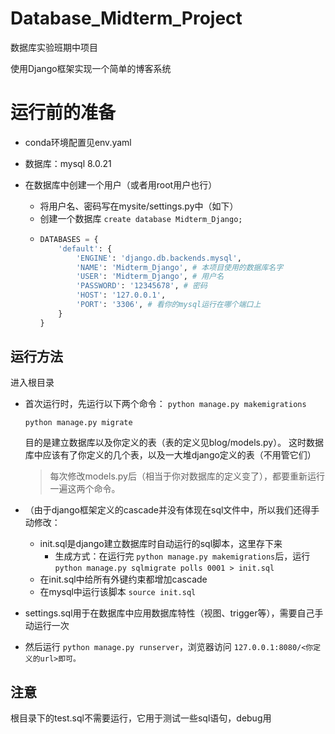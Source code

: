 # Database_Midterm_Project

数据库实验班期中项目

使用Django框架实现一个简单的博客系统

# 运行前的准备

- conda环境配置见env.yaml
- 数据库：mysql 8.0.21
- 在数据库中创建一个用户（或者用root用户也行）

  - 将用户名、密码写在mysite/settings.py中（如下）
  - 创建一个数据库 `create database Midterm_Django;`
  - ```python
    DATABASES = {
        'default': {
            'ENGINE': 'django.db.backends.mysql',
            'NAME': 'Midterm_Django', # 本项目使用的数据库名字
            'USER': 'Midterm_Django', # 用户名
            'PASSWORD': '12345678', # 密码
            'HOST': '127.0.0.1',
            'PORT': '3306', # 看你的mysql运行在哪个端口上
        }
    }
    ```

## 运行方法

进入根目录

- 首次运行时，先运行以下两个命令：
  `python manage.py makemigrations`

  `python manage.py migrate`

  目的是建立数据库以及你定义的表（表的定义见blog/models.py）。
  这时数据库中应该有了你定义的几个表，以及一大堆django定义的表（不用管它们）

  > 每次修改models.py后（相当于你对数据库的定义变了），都要重新运行一遍这两个命令。
  >
- （由于django框架定义的cascade并没有体现在sql文件中，所以我们还得手动修改：

  - init.sql是django建立数据库时自动运行的sql脚本，这里存下来
    - 生成方式：在运行完 `python manage.py makemigrations`后，运行 `python manage.py sqlmigrate polls 0001 > init.sql`
  - 在init.sql中给所有外键约束都增加cascade
  - 在mysql中运行该脚本 `source init.sql`
- settings.sql用于在数据库中应用数据库特性（视图、trigger等），需要自己手动运行一次
- 然后运行 `python manage.py runserver`，浏览器访问 `127.0.0.1:8080/<你定义的url>即可。`

## 注意

根目录下的test.sql不需要运行，它用于测试一些sql语句，debug用

